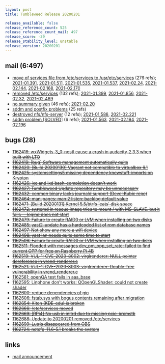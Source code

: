```yaml
---
layout: post
title: Tumbleweed Release 20200201

release_available: false
release_reference_count: 525
release_reference_count_mail: 497
release_score: -39
release_stability_level: unstable
release_version: 20200201
---
```


## mail (6:497)

- [move of services file from /etc/services to /usr/etc/services](https://lists.opensuse.org/opensuse-factory/2020-02/msg00023.html) (276 refs); [2021-01.391](https://github.com/boombatower/tumbleweed-review/issues/10), [2021-01.511](https://github.com/boombatower/tumbleweed-review/issues/10), [2021-01.535](https://github.com/boombatower/tumbleweed-review/issues/10), [2021-01.537](https://github.com/boombatower/tumbleweed-review/issues/10), [2021-02.24](https://github.com/boombatower/tumbleweed-review/issues/10), [2021-02.144](https://github.com/boombatower/tumbleweed-review/issues/10), [2021-02.168](https://github.com/boombatower/tumbleweed-review/issues/10), [2021-02.170](https://github.com/boombatower/tumbleweed-review/issues/10)
- [removed /etc/services](https://lists.opensuse.org/opensuse-factory/2020-02/msg00031.html) (132 refs); [2021-01.399](https://github.com/boombatower/tumbleweed-review/issues/10), [2021-01.856](https://github.com/boombatower/tumbleweed-review/issues/10), [2021-02.32](https://github.com/boombatower/tumbleweed-review/issues/10), [2021-02.489](https://github.com/boombatower/tumbleweed-review/issues/10)
- [no summary given](https://github.com/boombatower/tumbleweed-review/issues/10) (46 refs); [2021-02.20](https://github.com/boombatower/tumbleweed-review/issues/10)
- [sddm and postfix problems](https://lists.opensuse.org/opensuse-factory/2020-02/msg00052.html) (25 refs)
- [destroyed nfs/nfs-server](https://lists.opensuse.org/opensuse-factory/2020-02/msg00220.html) (12 refs); [2021-01.588](https://github.com/boombatower/tumbleweed-review/issues/10), [2021-02.221](https://github.com/boombatower/tumbleweed-review/issues/10)
- [sddm problem \[SOLVED\]](https://github.com/boombatower/tumbleweed-review/issues/10) (6 refs); [2021-01.563](https://github.com/boombatower/tumbleweed-review/issues/10), [2021-02.194](https://github.com/boombatower/tumbleweed-review/issues/10), [2021-02.196](https://github.com/boombatower/tumbleweed-review/issues/10)

## bugs (28)

<!--more-->

- ~~[1162418: wxWidgets-3_0-nostl cause a crash in audacity-2.3.3 when built with LTO](https://bugzilla.opensuse.org/show_bug.cgi?id=1162418)~~
- ~~[1162419: \[bug\] Software management automatically quits](https://bugzilla.opensuse.org/show_bug.cgi?id=1162419)~~
- ~~[1162420: \[Build 20200130\] Vagrant not compatible to virtualbox 6.1](https://bugzilla.opensuse.org/show_bug.cgi?id=1162420)~~
- ~~[1162425: systemsettings5 missing dependency knewstuff-imports on Krypton](https://bugzilla.opensuse.org/show_bug.cgi?id=1162425)~~
- ~~[1162426: lxc and lxd bash-completion doesn't work](https://bugzilla.opensuse.org/show_bug.cgi?id=1162426)~~
- ~~[1162427: Tumbleweed Update repository may be unnecessary](https://bugzilla.opensuse.org/show_bug.cgi?id=1162427)~~
- ~~[1162432: conmon binary lacks journald support (Devel:Kubic repo)](https://bugzilla.opensuse.org/show_bug.cgi?id=1162432)~~
- ~~[1162464: man-pages: man 2 listen: backlog default value](https://bugzilla.opensuse.org/show_bug.cgi?id=1162464)~~
- ~~[1162471: \[Build 20200131\] Kernel 5.5/btrfs 'eats' disk space](https://bugzilla.opensuse.org/show_bug.cgi?id=1162471)~~
- ~~[1162472: systemd in rescue image tries to mount / with MS_SLAVE, but it fails -- logind does not start](https://bugzilla.opensuse.org/show_bug.cgi?id=1162472)~~
- ~~[1162479: Failure to create RAID0 or LVM when installing on two disks](https://bugzilla.opensuse.org/show_bug.cgi?id=1162479)~~
- ~~[1162485: yast2-update has a hardcoded list of rpm database names](https://bugzilla.opensuse.org/show_bug.cgi?id=1162485)~~
- ~~[1162497: Not show any more a wifi device](https://bugzilla.opensuse.org/show_bug.cgi?id=1162497)~~
- ~~[1162498: yast lan needs quite some time to start](https://bugzilla.opensuse.org/show_bug.cgi?id=1162498)~~
- ~~[1162506: Failure to create RAID0 or LVM when installing on two disks](https://bugzilla.opensuse.org/show_bug.cgi?id=1162506)~~
- ~~[1162511: Flooded with messages dev_pm_opp_set_rate: failed to find current OPP for freq on Raspberry Pi 4B](https://bugzilla.opensuse.org/show_bug.cgi?id=1162511)~~
- ~~[1162519: VUL-1: CVE-2020-8002: virglrenderer: NULL pointer dereference in vrend_renderer.c](https://bugzilla.opensuse.org/show_bug.cgi?id=1162519)~~
- ~~[1162521: VUL-1: CVE-2020-8003: virglrenderer: Double-free vulnerability in vrend_renderer.c](https://bugzilla.opensuse.org/show_bug.cgi?id=1162521)~~
- [1162581: openQA test fails in aaa_base](https://bugzilla.opensuse.org/show_bug.cgi?id=1162581)
- [1162595: Linphone don't works: QOpenGLShader: could not create shader](https://bugzilla.opensuse.org/show_bug.cgi?id=1162595)
- ~~[1162600: reduce dependencies of gio](https://bugzilla.opensuse.org/show_bug.cgi?id=1162600)~~
- [1162606: fstab.sys with bogus contents remaining after migration](https://bugzilla.opensuse.org/show_bug.cgi?id=1162606)
- ~~[1162654: Kiten (KDE-edu) is broken](https://bugzilla.opensuse.org/show_bug.cgi?id=1162654)~~
- ~~[1162666: /etc/services moved](https://bugzilla.opensuse.org/show_bug.cgi?id=1162666)~~
- ~~[1162669: \[RPi4\] No usb in initrd due to missing pcie-brcmstb](https://bugzilla.opensuse.org/show_bug.cgi?id=1162669)~~
- ~~[1162688: Update to 20200201 removed /etc/services](https://bugzilla.opensuse.org/show_bug.cgi?id=1162688)~~
- ~~[1162699: Lutris disappeared from OBS](https://bugzilla.opensuse.org/show_bug.cgi?id=1162699)~~
- ~~[1162724: netcfg-11.6-5.1 breaks the system](https://bugzilla.opensuse.org/show_bug.cgi?id=1162724)~~



## links

- [mail announcement](https://github.com/boombatower/tumbleweed-review/issues/10)
